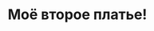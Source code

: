 ---
title:  "Моё второе платье!"
short_description: "Вот такое вот красивенькое платье!"
main_img: "assets/images/2.jpg"
---